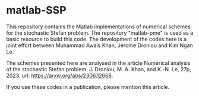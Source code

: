 # matlab-SSP
This repository contains the Matlab implementations of numerical schemes for the stochastic Stefan problem. The repository "matlab-pme" is used as a basic resource to build this code. 
The development of the codes here is a joint effort between Muhammad Awais Khan, Jerome Droniou and Kim Ngan Le.

The schemes presented here are analysed in the article
  Numerical analysis of the stochastic Stefan problem. 
  J. Droniou, M. A. Khan, and K.-N. Le, 27p, 2023. 
  url: https://arxiv.org/abs/2306.12668.

If you use these codes in a publication, please mention this article.
